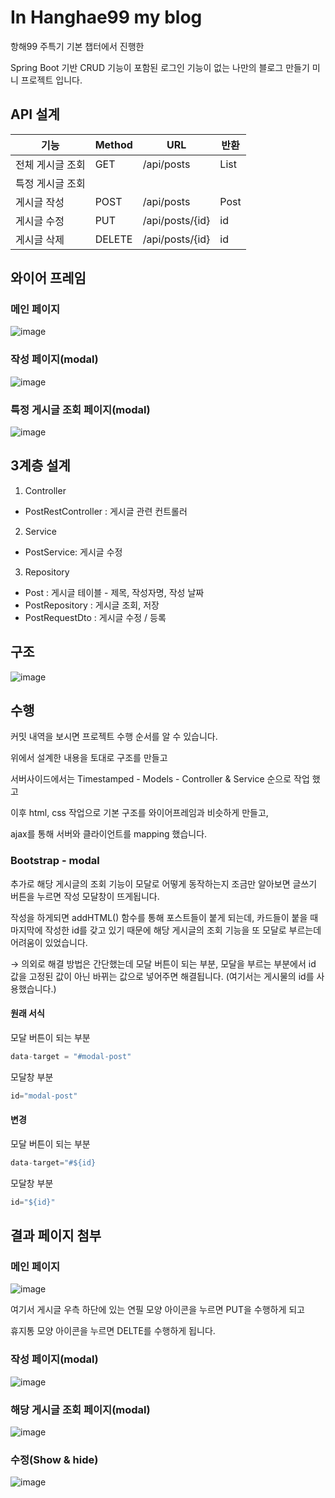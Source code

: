 # In Hanghae99 my blog

항해99 주특기 기본 챕터에서 진행한

Spring Boot 기반 CRUD 기능이 포함된 로그인 기능이 없는 나만의 블로그 만들기 미니 프로젝트 입니다.

## API 설계

| 기능             | Method | URL             | 반환       |
| ---------------- | ------ | --------------- | ---------- |
| 전체 게시글 조회 | GET    | /api/posts      | List<Post> |
| 특정 게시글 조회 |        |                 |            |
| 게시글 작성      | POST   | /api/posts      | Post       |
| 게시글 수정      | PUT    | /api/posts/{id} | id         |
| 게시글 삭제      | DELETE | /api/posts/{id} | id         |

## 와이어 프레임
### 메인 페이지
![image](https://user-images.githubusercontent.com/53491653/111947356-a5b13300-8b20-11eb-9f31-419ed4062958.png)
### 작성 페이지(modal)
![image](https://user-images.githubusercontent.com/53491653/111947393-bc578a00-8b20-11eb-95ca-eb9a29304623.png)
### 특정 게시글 조회 페이지(modal)
![image](https://user-images.githubusercontent.com/53491653/111947420-cbd6d300-8b20-11eb-99a0-9c164ceccd23.png)


## 3계층 설계

1. Controller

- PostRestController : 게시글 관련 컨트롤러

2. Service

- PostService: 게시글 수정

3. Repository

- Post : 게시글 테이블 - 제목, 작성자명, 작성 날짜
- PostRepository : 게시글 조회, 저장
- PostRequestDto : 게시글 수정 / 등록

## 구조
![image](https://user-images.githubusercontent.com/53491653/112590454-356b2000-8e46-11eb-9a0d-3f8339a77bce.png)



## 수행

커밋 내역을 보시면 프로젝트 수행 순서를 알 수 있습니다.

위에서 설계한 내용을 토대로 구조를 만들고

서버사이드에서는 Timestamped - Models - Controller & Service 순으로 작업 했고

이후 html, css 작업으로 기본 구조를 와이어프레임과 비슷하게 만들고,

ajax를 통해 서버와 클라이언트를 mapping 했습니다.



### Bootstrap - modal

추가로 해당 게시글의 조회 기능이 모달로 어떻게 동작하는지 조금만 알아보면 글쓰기 버튼을 누르면 작성 모달창이 뜨게됩니다. 

작성을 하게되면 addHTML() 함수를 통해 포스트들이 붙게 되는데, 카드들이 붙을 때 마지막에 작성한 id를 갖고 있기 때문에 해당 게시글의 조회 기능을 또 모달로 부르는데 어려움이 있었습니다.

→ 의외로 해결 방법은 간단했는데 모달 버튼이 되는 부분, 모달을 부르는 부분에서  id 값을 고정된 값이 아닌 바뀌는 값으로 넣어주면 해결됩니다. (여기서는 게시물의 id를 사용했습니다.)

#### 원래 서식

모달 버튼이 되는 부분

```jsx
data-target = "#modal-post"
```

모달창 부분

```jsx
id="modal-post"
```

#### 변경

모달 버튼이 되는 부분

```jsx
data-target="#${id}
```

모달창 부분

```jsx
id="${id}"
```



## 결과 페이지 첨부

### 메인 페이지

![image](https://user-images.githubusercontent.com/53491653/112273956-45a5c280-8cc1-11eb-9cf9-79b5ef516d49.png)


여기서 게시글 우측 하단에 있는 연필 모양 아이콘을 누르면 PUT을 수행하게 되고

휴지통 모양 아이콘을 누르면 DELTE를 수행하게 됩니다.

### 작성 페이지(modal)

![image](https://user-images.githubusercontent.com/53491653/112273988-4f2f2a80-8cc1-11eb-9d61-0f653c6f2239.png)


### 해당 게시글 조회 페이지(modal)

![image](https://user-images.githubusercontent.com/53491653/112274018-59512900-8cc1-11eb-8abe-c465a63ed935.png)


### 수정(Show & hide)

![image](https://user-images.githubusercontent.com/53491653/112274049-61a96400-8cc1-11eb-98de-0bdc401eb085.png)

